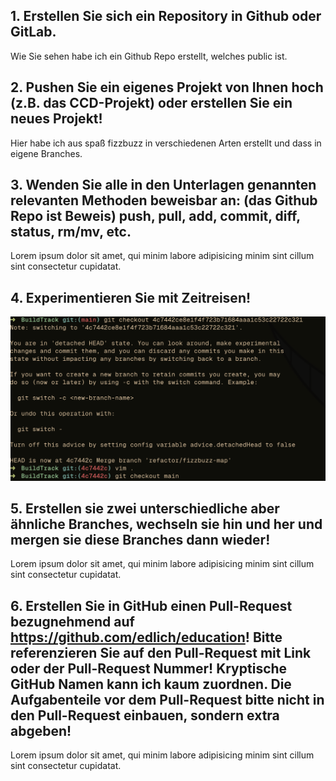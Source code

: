 ## 1. Erstellen Sie sich ein Repository in Github oder GitLab.
Wie Sie sehen habe ich ein Github Repo erstellt, welches public ist. 

## 2. Pushen Sie ein eigenes Projekt von Ihnen hoch (z.B. das CCD-Projekt) oder erstellen Sie ein neues Projekt!
Hier habe ich aus spaß fizzbuzz in verschiedenen Arten erstellt und dass in eigene Branches.

## 3. Wenden Sie alle in den Unterlagen genannten relevanten Methoden beweisbar an: (das Github Repo ist Beweis) push, pull, add, commit, diff, status, rm/mv, etc.
Lorem ipsum dolor sit amet, qui minim labore adipisicing minim sint cillum sint consectetur cupidatat.

## 4. Experimentieren Sie mit Zeitreisen!
![Zeitreise](Screenshots/zeitreise.png)

## 5. Erstellen sie zwei unterschiedliche aber ähnliche Branches, wechseln sie hin und her und mergen sie diese Branches dann wieder!
Lorem ipsum dolor sit amet, qui minim labore adipisicing minim sint cillum sint consectetur cupidatat.

## 6. Erstellen Sie in GitHub einen Pull-Request bezugnehmend auf https://github.com/edlich/education! Bitte referenzieren Sie auf den Pull-Request mit Link oder der Pull-Request Nummer! Kryptische GitHub Namen kann ich kaum zuordnen. Die Aufgabenteile vor dem Pull-Request bitte nicht in den Pull-Request einbauen, sondern extra abgeben!
Lorem ipsum dolor sit amet, qui minim labore adipisicing minim sint cillum sint consectetur cupidatat.
